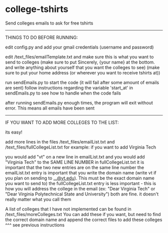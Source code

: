 # college-tshirts
Send colleges emails to ask for free tshirts

----------------------------------------------------------------------------------------------------------------------------------------------

THINGS TO DO BEFORE RUNNING:

edit config.py and add your gmail credentials (username and password)

edit /text_files/emailTemplate.txt and make sure this is what you want to send to colleges
(make sure to put Sincerely, {your name} at the bottom. and write anything about yourself that you want the colleges to see)
(make sure to put your home address (or wherever you want to receive tshirts at))

run sendEmails.py to start the code (it will fail after some amount of emails are sent)
follow instructions regarding the variable 'start_at' in sendEmails.py to see how to handle when the code fails

after running sendEmails.py enough times, the program will exit without error. This means all emails have been sent

----------------------------------------------------------------------------------------------------------------------------------------------

IF YOU WANT TO ADD MORE COLLEGES TO THE LIST:

its easy!

add more lines in the files /text_files/emailList.txt and /text_files/fullCollegeList.txt
for example:
if you want to add Virginia Tech

you would add "vt" on a new line in emailList.txt and you would add "Virginia Tech" to the SAME LINE NUMBER in fullCollegeList.txt
it is important that the two new entries are on the same line number
the emailList.txt entry is important that you write the domain name (write vt if you plan on sending to ...@vt.edu). This must be the exact domain name you want to send to)
the fullCollegeList.txt entry is less important - this is how you will address the college in the email
    (ex: "Dear Virginia Tech" or "Dear Virginia Polytechnical State and University") both are fine. it doesn't really matter what you call them

A list of colleges that I have not implemented can be found in /text_files/moreColleges.txt
You can add these if you want, but need to find the correct domain name and append the correct files to add these colleges ^^^ see previous instructions

